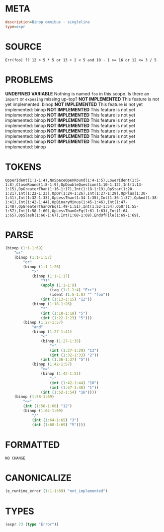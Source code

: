 # META
~~~ini
description=Binop omnibus - singleline
type=expr
~~~
# SOURCE
~~~roc
Err(foo) ?? 12 > 5 * 5 or 13 + 2 < 5 and 10 - 1 >= 16 or 12 <= 3 / 5
~~~
# PROBLEMS
**UNDEFINED VARIABLE**
Nothing is named `foo` in this scope.
Is there an `import` or `exposing` missing up-top?
**NOT IMPLEMENTED**
This feature is not yet implemented: binop
**NOT IMPLEMENTED**
This feature is not yet implemented: binop
**NOT IMPLEMENTED**
This feature is not yet implemented: binop
**NOT IMPLEMENTED**
This feature is not yet implemented: binop
**NOT IMPLEMENTED**
This feature is not yet implemented: binop
**NOT IMPLEMENTED**
This feature is not yet implemented: binop
**NOT IMPLEMENTED**
This feature is not yet implemented: binop
**NOT IMPLEMENTED**
This feature is not yet implemented: binop
**NOT IMPLEMENTED**
This feature is not yet implemented: binop
# TOKENS
~~~zig
UpperIdent(1:1-1:4),NoSpaceOpenRound(1:4-1:5),LowerIdent(1:5-1:8),CloseRound(1:8-1:9),OpDoubleQuestion(1:10-1:12),Int(1:13-1:15),OpGreaterThan(1:16-1:17),Int(1:18-1:19),OpStar(1:20-1:21),Int(1:22-1:23),OpOr(1:24-1:26),Int(1:27-1:29),OpPlus(1:30-1:31),Int(1:32-1:33),OpLessThan(1:34-1:35),Int(1:36-1:37),OpAnd(1:38-1:41),Int(1:42-1:44),OpBinaryMinus(1:45-1:46),Int(1:47-1:48),OpGreaterThanOrEq(1:49-1:51),Int(1:52-1:54),OpOr(1:55-1:57),Int(1:58-1:60),OpLessThanOrEq(1:61-1:63),Int(1:64-1:65),OpSlash(1:66-1:67),Int(1:68-1:69),EndOfFile(1:69-1:69),
~~~
# PARSE
~~~clojure
(binop (1:1-1:69)
	"or"
	(binop (1:1-1:57)
		"or"
		(binop (1:1-1:26)
			">"
			(binop (1:1-1:17)
				"??"
				(apply (1:1-1:9)
					(tag (1:1-1:4) "Err")
					(ident (1:5-1:8) "" "foo"))
				(int (1:13-1:15) "12"))
			(binop (1:18-1:26)
				"*"
				(int (1:18-1:19) "5")
				(int (1:22-1:23) "5")))
		(binop (1:27-1:57)
			"and"
			(binop (1:27-1:41)
				"<"
				(binop (1:27-1:35)
					"+"
					(int (1:27-1:29) "13")
					(int (1:32-1:33) "2"))
				(int (1:36-1:37) "5"))
			(binop (1:42-1:57)
				">="
				(binop (1:42-1:51)
					"-"
					(int (1:42-1:44) "10")
					(int (1:47-1:48) "1"))
				(int (1:52-1:54) "16"))))
	(binop (1:58-1:69)
		"<="
		(int (1:58-1:60) "12")
		(binop (1:64-1:69)
			"/"
			(int (1:64-1:65) "3")
			(int (1:68-1:69) "5"))))
~~~
# FORMATTED
~~~roc
NO CHANGE
~~~
# CANONICALIZE
~~~clojure
(e_runtime_error (1:1-1:69) "not_implemented")
~~~
# TYPES
~~~clojure
(expr 73 (type "Error"))
~~~